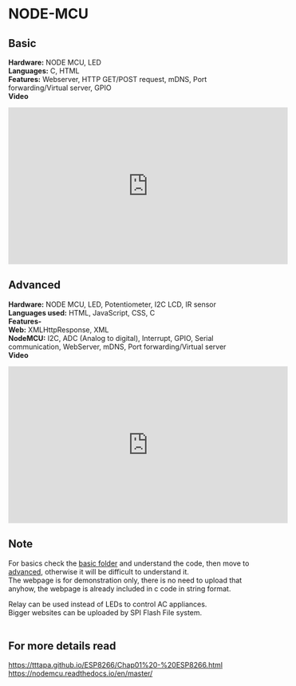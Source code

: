 # NODE-MCU
## Basic
**Hardware:** NODE MCU, LED      
**Languages:** C, HTML       
**Features:** Webserver, HTTP GET/POST request, mDNS, Port forwarding/Virtual server, GPIO      
**Video**
<iframe width="560" height="315" src="https://www.youtube.com/embed/T43sGy1teyQ" frameborder="0" allow="accelerometer; autoplay; clipboard-write; encrypted-media; gyroscope; picture-in-picture" allowfullscreen></iframe>
<br>

## Advanced
**Hardware:** NODE MCU, LED, Potentiometer, I2C LCD, IR sensor       
**Languages used:** HTML, JavaScript, CSS, C       
**Features-**       
**Web:** XMLHttpResponse, XML   <br>
**NodeMCU:** I2C, ADC (Analog to digital), Interrupt, GPIO, Serial communication, WebServer, mDNS, Port forwarding/Virtual server       
**Video**
<iframe width="560" height="315" src="https://www.youtube.com/embed/3kpdtdSheFk" frameborder="0" allow="accelerometer; autoplay; clipboard-write; encrypted-media; gyroscope; picture-in-picture" allowfullscreen></iframe>
<br>

## Note
For basics check the [basic folder](https://github.com/Mysterious-Owl/node-mcu/tree/master/Basic) and understand the code, then move to [advanced](https://github.com/Mysterious-Owl/node-mcu/tree/master/Advanced), otherwise it will be difficult to understand it.<br>
The webpage is for demonstration only, there is no need to upload that anyhow, the webpage is already included in c code in string format.

Relay can be used instead of LEDs to control AC appliances.<br>
Bigger websites can be uploaded by SPI Flash File system.<br><br>

## For more details read
https://tttapa.github.io/ESP8266/Chap01%20-%20ESP8266.html   <br>
https://nodemcu.readthedocs.io/en/master/ <br>

